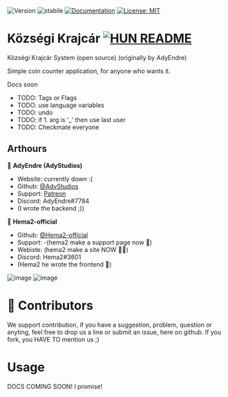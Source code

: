 ![Version](https://img.shields.io/badge/Version-0.8.0-blue.svg?cacheSeconds=2592000)
![stabile](https://img.shields.io/badge/stabile-green.svg?cacheSeconds=2592000)
[![Documentation](https://img.shields.io/badge/Documentation-In_Progress-yellow.svg)](https://example.org)
[![License: MIT](https://img.shields.io/badge/License-MIT-yellow.svg)](https://github.com/Hema2-official/Kozsegi_Krajcar/blob/main/LICENSE)
# Községi Krajcár [![HUN README](https://img.shields.io/badge/HUN-Readme-green.svg)](https://github.com/AdyStudios/Kozsegi_Krajcar/blob/main/Docs/HUNREADME.md)
Községi Krajcár System (open source) (originally by AdyEndre)

Simple coin counter application, for anyone who wants it.

Docs soon

* TODO: Tags or Flags
* TODO: use language variables
* TODO: undo
* TODO: if 1. arg is '_' then use last user
* TODO: Checkmate everyone

## Arthours
👤 **AdyEndre (AdyStudios)**
* Website: currently down :(
* Github: [@AdyStudios](https://github.com/AdyStudios)
* Support: [Patreon](https://patreon.com/adystudios)
* Discord: AdyEndre#7784
* (I wrote the backend ;))

👤 **Hema2-official**
* Github: [@Hema2-official](https://github.com/Hema2-official)
* Support: -(hema2 make a support page now 🔫)
* Webiste: (hema2 make a site NOW 🔫🔫)
* Discord: Hema2#3601
* (Hema2 he wrote the frontend 🤮)


![image](https://user-images.githubusercontent.com/74962285/148696448-63dc6158-7e41-4c51-b298-a0a553005a58.png)
![image](https://user-images.githubusercontent.com/74962285/148696709-e24e904f-5957-46ef-9db5-58119981857a.png)

# 🤝 Contributors
  We support contribution, if you have a suggestion, problem, question or anyting, feel free to drop us a line or submit an issue, here on github. If you fork, you HAVE TO mention us ;)
# Usage
  DOCS COMING SOON! I promise!
